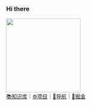 ### Hi there 

<img src="https://img-blog.csdnimg.cn/88cdb6a4db074f149af566d62e8179fc.png?type_d3F5LXplbmhlaQ,shadow_50,text_Q1NETiBAc3RhcnRlcl95b34=,size_20,color_FFFFFF,t_70,g_se,x_16" width=200 /><br /> 
[📚知识库](https://www.yuque.com/nanaei)｜[⚙️项目](https://www.yuque.com/nanaei/myblog/bvgmq4)｜[🔖导航]()｜[🚀掘金](https://juejin.cn/user/3246231022733367/posts)

<!--
**h-sina/h-sina** is a ✨ _special_ ✨ repository because its `README.md` (this file) appears on your GitHub profile.
<img src="https://media.giphy.com/media/hvRJCLFzcasrR4ia7z/giphy.gif" width="25px">
Here are some ideas to get you started:

- 🔭 I’m currently working on ...
- 🌱 I’m currently learning ...
- 👯 I’m looking to collaborate on ...
- 🤔 I’m looking for help with ...
- 💬 Ask me about ...
- 📫 How to reach me: ...
- 😄 Pronouns: ...
- ⚡ Fun fact: ...

[![我的 GitHub 数据](https://github-readme-stats.vercel.app/api?username=h-sina)]()
<img style="width: 40%" align="med" src="https://github-readme-stats.vercel.app/api?username=h-sina&show_icons=true&hide_border=true&theme=vue-dark" />
-->
